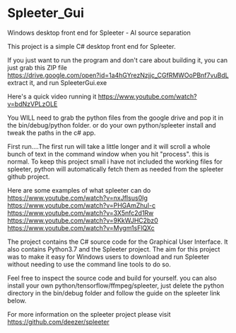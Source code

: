 # Spleeter_Gui
Windows desktop front end for Spleeter - AI source separation

This project is a simple C# desktop front end for Spleeter.

If you just want to run the program and don't care about building it, you can just grab this ZIP file  
https://drive.google.com/open?id=1a4hGYrezNzjjc_CGfRMWOoPBnf7vuBdL  
extract it, and run SpleeterGui.exe

Here's a quick video running it https://www.youtube.com/watch?v=bdNzVPLzOLE

You WILL need to grab the python files from the google drive and pop it in the bin/debug/python folder. 
or do your own python/spleeter install and tweak the paths in the c# app.

First run....The first run will take a little longer and it will scroll a whole bunch of text in the command window when you hit "process". this is normal. To keep this project small i have not included the working files for spleeter, python will automatically fetch them as needed from the spleeter github project.

Here are some examples of what spleeter can do  
https://www.youtube.com/watch?v=nxJfIsus0Ig  
https://www.youtube.com/watch?v=PHGAmZhuI-c  
https://www.youtube.com/watch?v=3X5nfc2d1Rw  
https://www.youtube.com/watch?v=9KkWJHC2bz0  
https://www.youtube.com/watch?v=Mygm1sFlQXc  

The project contains the C# source code for the Graphical User Interface. It also contains Python3.7 and the Spleeter project.
The aim for this project was to make it easy for Windows users to download and run Spleeter without needing to use the command line tools to do so. 


Feel free to inspect the source code and build for yourself. you can also install your own python/tensorflow/ffmpeg/spleeter, just delete the python directory in the bin/debug folder and follow the guide on the spleeter link below.

For more information on the spleeter project please visit https://github.com/deezer/spleeter

